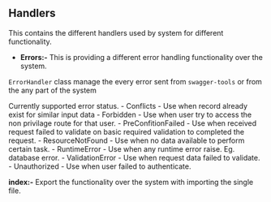 ## Handlers

This contains the different handlers used by system for different functionality.

- **Errors:-** This is providing a different error handling functionality over the system.

`ErrorHandler` class manage the every error sent from `swagger-tools` or from the any part of the system 

Currently supported error status.
    - Conflicts - Use when record already exist for similar input data
    - Forbidden - Use when user try to access the non privilage route for that user.
    - PreConfitionFailed - Use when received request failed to validate on basic required validation to completed the request.
    - ResourceNotFound - Use when no data available to perform certain task.
    - RuntimeError - Use when any runtime error raise. Eg. database error.
    - ValidationError - Use when request data failed to validate.
    - Unauthorized - Use when user failed to authenticate.
    
**index:-** Export the functionality over the system with importing the single file.    